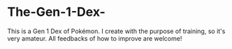 # The-Gen-1-Dex-
This is a Gen 1 Dex of Pokémon. I create with the purpose of training, so it's very amateur. All feedbacks of how to improve are welcome!
